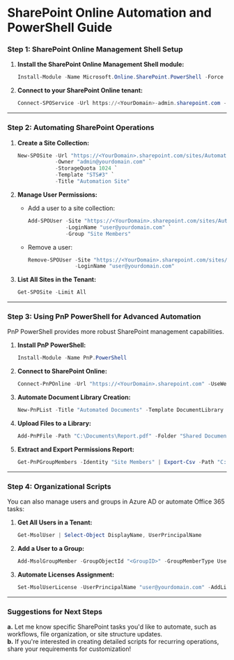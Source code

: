 
# SharePoint Online Automation and PowerShell Guide

### **Step 1: SharePoint Online Management Shell Setup**

1. **Install the SharePoint Online Management Shell module:**
   ```powershell
   Install-Module -Name Microsoft.Online.SharePoint.PowerShell -Force
   ```

2. **Connect to your SharePoint Online tenant:**
   ```powershell
   Connect-SPOService -Url https://<YourDomain>-admin.sharepoint.com -Credential (Get-Credential)
   ```

---

### **Step 2: Automating SharePoint Operations**

1. **Create a Site Collection:**
   ```powershell
   New-SPOSite -Url "https://<YourDomain>.sharepoint.com/sites/AutomationSite" `
               -Owner "admin@yourdomain.com" `
               -StorageQuota 1024 `
               -Template "STS#3" `
               -Title "Automation Site"
   ```

2. **Manage User Permissions:**
   - Add a user to a site collection:
     ```powershell
     Add-SPOUser -Site "https://<YourDomain>.sharepoint.com/sites/AutomationSite" `
                 -LoginName "user@yourdomain.com" `
                 -Group "Site Members"
     ```
   - Remove a user:
     ```powershell
     Remove-SPOUser -Site "https://<YourDomain>.sharepoint.com/sites/AutomationSite" `
                    -LoginName "user@yourdomain.com"
     ```

3. **List All Sites in the Tenant:**
   ```powershell
   Get-SPOSite -Limit All
   ```

---

### **Step 3: Using PnP PowerShell for Advanced Automation**
PnP PowerShell provides more robust SharePoint management capabilities.

1. **Install PnP PowerShell:**
   ```powershell
   Install-Module -Name PnP.PowerShell
   ```

2. **Connect to SharePoint Online:**
   ```powershell
   Connect-PnPOnline -Url "https://<YourDomain>.sharepoint.com" -UseWebLogin
   ```

3. **Automate Document Library Creation:**
   ```powershell
   New-PnPList -Title "Automated Documents" -Template DocumentLibrary
   ```

4. **Upload Files to a Library:**
   ```powershell
   Add-PnPFile -Path "C:\Documents\Report.pdf" -Folder "Shared Documents"
   ```

5. **Extract and Export Permissions Report:**
   ```powershell
   Get-PnPGroupMembers -Identity "Site Members" | Export-Csv -Path "C:\PermissionsReport.csv" -NoTypeInformation
   ```

---

### **Step 4: Organizational Scripts**
You can also manage users and groups in Azure AD or automate Office 365 tasks:

1. **Get All Users in a Tenant:**
   ```powershell
   Get-MsolUser | Select-Object DisplayName, UserPrincipalName
   ```

2. **Add a User to a Group:**
   ```powershell
   Add-MsolGroupMember -GroupObjectId "<GroupID>" -GroupMemberType User -GroupMemberObjectId "<UserID>"
   ```

3. **Automate Licenses Assignment:**
   ```powershell
   Set-MsolUserLicense -UserPrincipalName "user@yourdomain.com" -AddLicenses "<YourTenant>:ENTERPRISEPACK"
   ```

---

### **Suggestions for Next Steps**
**a.** Let me know specific SharePoint tasks you'd like to automate, such as workflows, file organization, or site structure updates.  
**b.** If you're interested in creating detailed scripts for recurring operations, share your requirements for customization!
